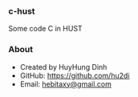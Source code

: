 ### c-hust
Some code C in HUST
 
### About
- Created by HuyHung Dinh
- GitHub: https://github.com/hu2di
- Email: hebitaxy@gmail.com
